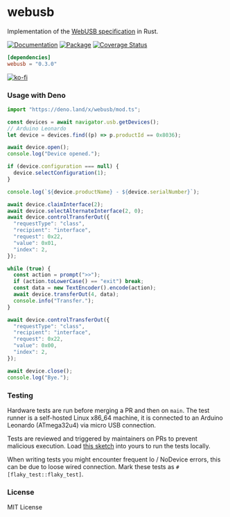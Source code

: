 # webusb

Implementation of the [WebUSB specification](https://wicg.github.io/webusb/) in
Rust.

[![Documentation](https://docs.rs/webusb/badge.svg)](https://docs.rs/webusb)
[![Package](https://img.shields.io/crates/v/webusb.svg)](https://crates.io/crates/webusb)
[![Coverage Status](https://coveralls.io/repos/github/littledivy/webusb/badge.svg)](https://coveralls.io/github/littledivy/webusb)

```toml
[dependencies]
webusb = "0.3.0"
```

[![ko-fi](https://ko-fi.com/img/githubbutton_sm.svg)](https://ko-fi.com/X8X4Y6IZ)

### Usage with Deno

```typescript
import "https://deno.land/x/webusb/mod.ts";

const devices = await navigator.usb.getDevices();
// Arduino Leonardo
let device = devices.find((p) => p.productId == 0x8036);

await device.open();
console.log("Device opened.");

if (device.configuration === null) {
  device.selectConfiguration(1);
}

console.log(`${device.productName} - ${device.serialNumber}`);

await device.claimInterface(2);
await device.selectAlternateInterface(2, 0);
await device.controlTransferOut({
  "requestType": "class",
  "recipient": "interface",
  "request": 0x22,
  "value": 0x01,
  "index": 2,
});

while (true) {
  const action = prompt(">>");
  if (action.toLowerCase() == "exit") break;
  const data = new TextEncoder().encode(action);
  await device.transferOut(4, data);
  console.info("Transfer.");
}

await device.controlTransferOut({
  "requestType": "class",
  "recipient": "interface",
  "request": 0x22,
  "value": 0x00,
  "index": 2,
});

await device.close();
console.log("Bye.");
```

### Testing

Hardware tests are run before merging a PR and then on `main`. The test runner is a self-hosted Linux x86_64 machine, it is connected to an Arduino Leonardo (ATmega32u4) via micro USB connection.

Tests are reviewed and triggered by maintainers on PRs to prevent malicious execution. Load [this sketch](https://github.com/webusb/arduino/blob/gh-pages/demos/console/sketch/sketch.ino) into yours to run the tests locally.

When writing tests you might encounter frequent Io / NoDevice errors, this can be due to loose wired connection. Mark these tests as `#[flaky_test::flaky_test]`.

### License

MIT License
